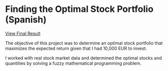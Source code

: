 # Finding the Optimal Stock Portfolio (Spanish)

[View Final Result](https://hencho108.github.io/optimal-stock-portfolio/Optimal_Stock_Portfolio.html)

The objective of this project was to determine an optimal stock portfolio that maximizes the expected return given that I had 10,000 EUR to invest. 

I worked with real stock market data and determined the optimal stocks and quantities by solving a fuzzy mathematical programming problem.
